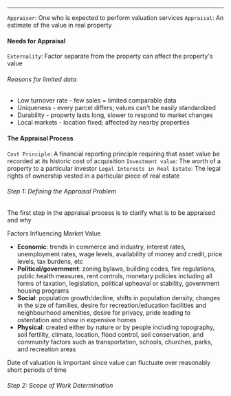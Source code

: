 ***
`Appraiser`: One who is expected to perform valuation services
`Appraisal`: An estimate of the value in real property

#### Needs for Appraisal
`Externality`: Factor separate from the property can affect the property's value
###### Reasons for limited data
* Low turnover rate - few sales = limited comparable data
* Uniqueness - every parcel differs; values can't be easily standardized
* Durability - property lasts long, slower to respond to market changes
* Local markets - location fixed; affected by nearby properties
#### The Appraisal Process
`Cost Principle`: A financial reporting principle requiring that asset value be recorded at its historic cost of acquisition
`Investment value`: The worth of a property to a particular investor
`Legal Interests in Real Estate`: The legal rights of ownership vested in a particular piece of real estate
###### Step 1: Defining the Appraisal Problem
The first step in the appraisal process is to clarify what is to be appraised and why

Factors Influencing Market Value
* **Economic**: trends in commerce and industry, interest rates, unemployment rates, wage levels, availability of money and credit, price levels, tax burdens, etc
* **Political/government**: zoning bylaws, building codes, fire regulations, public health measures, rent controls, monetary policies including all forms of taxation, legislation, political upheaval or stability, government housing programs
* **Social**: population growth/decline, shifts in population density, changes in the size of families, desire for recreation/education facilities and neighbourhood amenities, desire for privacy, pride leading to ostentation and show in expensive homes
* **Physical**: created either by nature or by people including topography, soil fertility, climate, location, flood control, soil conservation, and community factors such as transportation, schools, churches, parks, and recreation areas

Date of valuation is important since value can fluctuate over reasonably short periods of time

###### Step 2: Scope of Work Determination